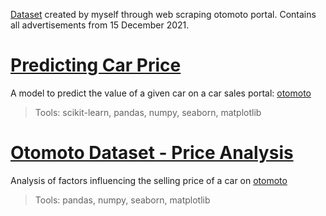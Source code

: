[Dataset](https://drive.google.com/file/d/1xp0Aam0Vv-A3zTQ-kihz0wExzqdpJjeZ/view) created by myself through web scraping otomoto portal. Contains all advertisements from 15 December 2021.

# [Predicting Car Price](./otomoto/CarPricePrediction.ipynb)
A model to predict the value of a given car on a car sales portal: [otomoto](otomoto.pl)
> Tools: scikit-learn, pandas, numpy, seaborn, matplotlib 

# [Otomoto Dataset - Price Analysis](./otomoto/OtomotoDatasetAnalysis.ipynb)
Analysis of factors influencing the selling price of a car on [otomoto](otomoto.pl)
> Tools: pandas, numpy, seaborn, matplotlib 
